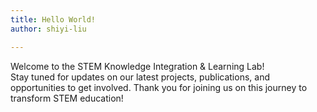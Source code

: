 ```yaml
---
title: Hello World!
author: shiyi-liu

---
```


Welcome to the STEM Knowledge Integration & Learning Lab!
<br>
Stay tuned for updates on our latest projects, publications, and opportunities to get involved. Thank you for joining us on this journey to transform STEM education!
